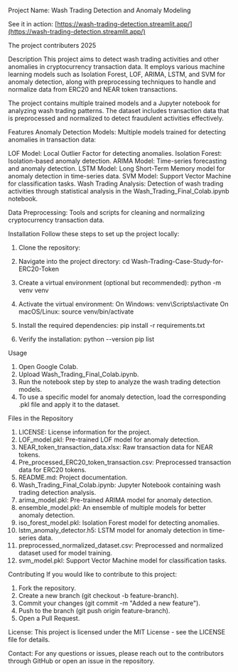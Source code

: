 Project Name: Wash Trading Detection and Anomaly Modeling

See it in action: [https://wash-trading-detection.streamlit.app/](https://wash-trading-detection.streamlit.app/)

The project contributers
2025

Description
This project aims to detect wash trading activities and other anomalies in cryptocurrency transaction data. It employs various machine learning models such as Isolation Forest, LOF, ARIMA, LSTM, and SVM for anomaly detection, along with preprocessing techniques to handle and normalize data from ERC20 and NEAR token transactions.

The project contains multiple trained models and a Jupyter notebook for analyzing wash trading patterns. The dataset includes transaction data that is preprocessed and normalized to detect fraudulent activities effectively.

Features
Anomaly Detection Models: Multiple models trained for detecting anomalies in transaction data:

LOF Model: Local Outlier Factor for detecting anomalies.
Isolation Forest: Isolation-based anomaly detection.
ARIMA Model: Time-series forecasting and anomaly detection.
LSTM Model: Long Short-Term Memory model for anomaly detection in time-series data.
SVM Model: Support Vector Machine for classification tasks.
Wash Trading Analysis: Detection of wash trading activities through statistical analysis in the Wash_Trading_Final_Colab.ipynb notebook.

Data Preprocessing: Tools and scripts for cleaning and normalizing cryptocurrency transaction data.

Installation
Follow these steps to set up the project locally:

1. Clone the repository:

2. Navigate into the project directory:
cd Wash-Trading-Case-Study-for-ERC20-Token

3. Create a virtual environment (optional but recommended):
python -m venv venv

4. Activate the virtual environment:
On Windows:
venv\Scripts\activate
On macOS/Linux:
source venv/bin/activate

5. Install the required dependencies:
pip install -r requirements.txt

6. Verify the installation:
python --version
pip list

Usage
1. Open Google Colab.
2. Upload Wash_Trading_Final_Colab.ipynb.
3. Run the notebook step by step to analyze the wash trading detection models.
4. To use a specific model for anomaly detection, load the corresponding .pkl file and apply it to the dataset.

Files in the Repository
1. LICENSE: License information for the project.
2. LOF_model.pkl: Pre-trained LOF model for anomaly detection.
3. NEAR_token_transaction_data.xlsx: Raw transaction data for NEAR tokens.
4. Pre_processed_ERC20_token_transaction.csv: Preprocessed transaction data for ERC20 tokens.
5. README.md: Project documentation.
6. Wash_Trading_Final_Colab.ipynb: Jupyter Notebook containing wash trading detection analysis.
7. arima_model.pkl: Pre-trained ARIMA model for anomaly detection.
8. ensemble_model.pkl: An ensemble of multiple models for better anomaly detection.
9. iso_forest_model.pkl: Isolation Forest model for detecting anomalies.
10. lstm_anomaly_detector.h5: LSTM model for anomaly detection in time-series data.
11. preprocessed_normalized_dataset.csv: Preprocessed and normalized dataset used for model training.
12. svm_model.pkl: Support Vector Machine model for classification tasks.

Contributing
If you would like to contribute to this project:
1. Fork the repository.
2. Create a new branch (git checkout -b feature-branch).
3. Commit your changes (git commit -m "Added a new feature").
4. Push to the branch (git push origin feature-branch).
5. Open a Pull Request.

License: 
This project is licensed under the MIT License - see the LICENSE file for details.

Contact: 
For any questions or issues, please reach out to the contributors through GitHub or open an issue in the repository.
